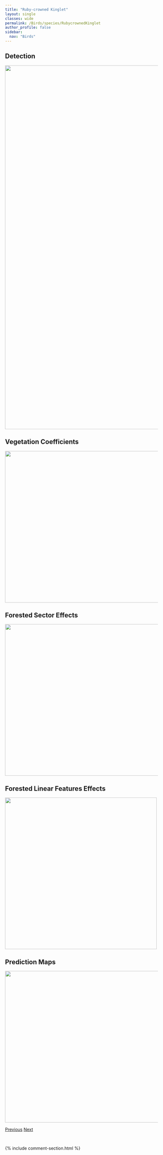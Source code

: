 ```yaml
---
title: "Ruby-crowned Kinglet"
layout: single
classes: wide
permalink: /Birds/species/RubycrownedKinglet
author_profile: false
sidebar:
  nav: "Birds"
---
```


<h2>Detection</h2>

<a href="https://drive.google.com/uc?export=view&id=1xOOWkANyB1JzCl2llP5scfBTWiabNlwS">
<img src="https://drive.google.com/uc?export=view&id=1xOOWkANyB1JzCl2llP5scfBTWiabNlwS" height = "1200" width = "800">
</a>


<h2>Vegetation Coefficients</h2>

<a href="https://drive.google.com/uc?export=view&id=1RTeRGvtMRVQ_VnM_IxaRk5WzsHqorGLG">
<img src="https://drive.google.com/uc?export=view&id=1RTeRGvtMRVQ_VnM_IxaRk5WzsHqorGLG" height = "500" width = "1000">
</a>


<h2>Forested Sector Effects</h2>

<a href="https://drive.google.com/uc?export=view&id=19AVP2LxeCteV_6RbgKpclA8nlhulVjHP">
<img src="https://drive.google.com/uc?export=view&id=19AVP2LxeCteV_6RbgKpclA8nlhulVjHP" height = "500" width = "1000">
</a>


<h2>Forested Linear Features Effects</h2>

<a href="https://drive.google.com/uc?export=view&id=1Rm24qIi3QWEjmYAj5Q_vJ41bSAuyIUcC">
<img src="https://drive.google.com/uc?export=view&id=1Rm24qIi3QWEjmYAj5Q_vJ41bSAuyIUcC" height = "500" width = "500">
</a>


<h2>Prediction Maps</h2>

<a href="https://drive.google.com/uc?export=view&id=1ZQYAGSuiSKn50gU3IsGds-OlrUzf76Ft">
<img src="https://drive.google.com/uc?export=view&id=1ZQYAGSuiSKn50gU3IsGds-OlrUzf76Ft" height = "500" width = "1000">
</a>


<a href="/DevelopmentWebsite/Birds/species/RedbreastedNuthatch" class="pagination--pager" title="Sitta canadensis">Previous</a> <a href="/DevelopmentWebsite/Birds/species/RedCrossbill" class="pagination--pager" title="Loxia curvirostra">Next</a>

<p>&nbsp;</p>

{% include comment-section.html %}
